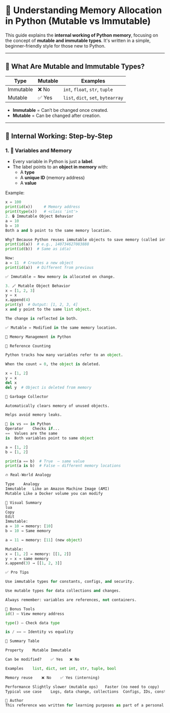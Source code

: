 # 🧠 Understanding Memory Allocation in Python (Mutable vs Immutable)

This guide explains the **internal working of Python memory**, focusing on the concept of **mutable and immutable types**. It's written in a simple, beginner-friendly style for those new to Python.

---

## 📌 What Are Mutable and Immutable Types?

| Type         | Mutable | Examples                         |
|--------------|---------|----------------------------------|
| Immutable    | ❌ No   | `int`, `float`, `str`, `tuple`   |
| Mutable      | ✅ Yes  | `list`, `dict`, `set`, `bytearray` |

- **Immutable** = Can’t be changed once created.
- **Mutable** = Can be changed after creation.

---

## 🧱 Internal Working: Step-by-Step

### 1. 📝 Variables and Memory

- Every variable in Python is just a **label**.
- The label points to an **object in memory** with:
  - A **type**
  - A **unique ID** (memory address)
  - A **value**

Example:

```python
x = 100
print(id(x))     # Memory address
print(type(x))   # <class 'int'>
2. 🔒 Immutable Object Behavior
a = 10
b = 10
Both a and b point to the same memory location.

Why? Because Python reuses immutable objects to save memory (called interning).
print(id(a))  # e.g., 140734627083888
print(id(b))  # Same as id(a)

Now:
a = 11  # Creates a new object
print(id(a))  # Different from previous

✅ Immutable = New memory is allocated on change.

3. 🪄 Mutable Object Behavior
x = [1, 2, 3]
y = x
x.append(4)
print(y)  # Output: [1, 2, 3, 4]
x and y point to the same list object.

The change is reflected in both.

✅ Mutable = Modified in the same memory location.

🧮 Memory Management in Python

🔸 Reference Counting

Python tracks how many variables refer to an object.

When the count = 0, the object is deleted.

x = [1, 2]
y = x
del x
del y  # Object is deleted from memory

🔸 Garbage Collector

Automatically clears memory of unused objects.

Helps avoid memory leaks.

🔁 is vs == in Python
Operator	Checks if...
==	Values are the same
is	Both variables point to same object

a = [1, 2]
b = [1, 2]

print(a == b)  # True  – same value
print(a is b)  # False – different memory locations

🔥 Real-World Analogy

Type	Analogy
Immutable	Like an Amazon Machine Image (AMI)
Mutable	Like a Docker volume you can modify

🔬 Visual Summary
lua
Copy
Edit
Immutable:
a = 10 → memory: [10]
b = 10 → Same memory

a = 11 → memory: [11] (new object)

Mutable:
x = [1, 2] → memory: [[1, 2]]
y = x → same memory
x.append(3) → [[1, 2, 3]]

✅ Pro Tips

Use immutable types for constants, configs, and security.

Use mutable types for data collections and changes.

Always remember: variables are references, not containers.

🧪 Bonus Tools
id() – View memory address

type() – Check data type

is / == – Identity vs equality

🧠 Summary Table

Property	Mutable	Immutable

Can be modified?	✅ Yes	❌ No

Examples	list, dict, set	int, str, tuple, bool

Memory reuse	❌ No	✅ Yes (interning)

Performance	Slightly slower (mutable ops)	Faster (no need to copy)
Typical use case	Logs, data change, collections	Configs, IDs, constants

🙌 Author
This reference was written for learning purposes as part of a personal journey to master Python as a DevOps Engineer.
